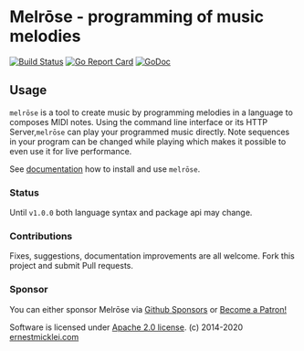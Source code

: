 # Melrōse - programming of music melodies

[![Build Status](https://travis-ci.org/emicklei/melrose.png)](https://travis-ci.org/emicklei/melrose)
[![Go Report Card](https://goreportcard.com/badge/github.com/emicklei/melrose)](https://goreportcard.com/report/github.com/emicklei/melrose)
[![GoDoc](https://godoc.org/github.com/emicklei/melrose?status.svg)](https://pkg.go.dev/github.com/emicklei/melrose?tab=doc)


## Usage

`melrōse` is a tool to create music by programming melodies in a language to composes MIDI notes.
Using the command line interface or its HTTP Server,`melrōse` can play your programmed music directly.
Note sequences in your program can be changed while playing which makes it possible to even use it for live performance.

See [documentation](https://emicklei.github.io/melrose/) how to install and use `melrōse`.

### Status

Until `v1.0.0` both language syntax and package api may change.


### Contributions

Fixes, suggestions, documentation improvements are all welcome. Fork this project and submit Pull requests.

### Sponsor

You can either sponsor Melrōse via [Github Sponsors](https://github.com/sponsors/emicklei) or 
<a href="https://www.patreon.com/bePatron?u=33376146" data-patreon-widget-type="become-patron-button">Become a Patron!</a>

Software is licensed under [Apache 2.0 license](LICENSE).
(c) 2014-2020 [ernestmicklei.com](http://ernestmicklei.com)
